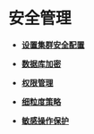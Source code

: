 # 安全管理<a name="ZH-CN_TOPIC_0000001113662468"></a>

-   **[设置集群安全配置](设置集群安全配置.md)**  

-   **[数据库加密](数据库加密.md)**  

-   **[权限管理](权限管理.md)**  

-   **[细粒度策略](细粒度策略.md)**  

-   **[敏感操作保护](敏感操作保护.md)**  


